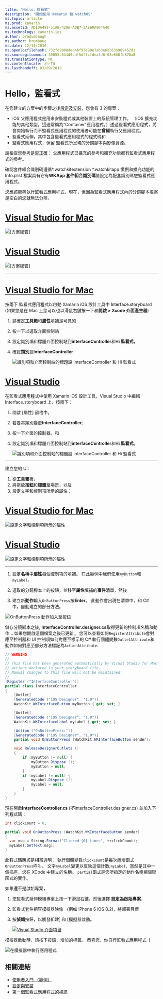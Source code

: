 ```yaml
---
title: "Hello，監看式"
description: "開始使用 Xamarin 和 watchOS"
ms.topic: article
ms.prod: xamarin
ms.assetid: AD1DA488-51AB-420A-A0B7-3AE69A964A40
ms.technology: xamarin-ios
author: bradumbaugh
ms.author: brumbaug
ms.date: 12/14/2016
ms.openlocfilehash: 732fd9808ded4bf97e99e7ab0e6ab63b989452d1
ms.sourcegitcommit: 30055c534d9caf5dffcfdeafd6f08e666fb870a8
ms.translationtype: MT
ms.contentlocale: zh-TW
ms.lasthandoff: 03/09/2018
---
```

# <a name="hello-watch"></a>Hello，監看式

在您建立的方案中的步驟之後[設定及安裝](~/ios/watchos/get-started/installation.md)，您會有 3 的專案：

- IOS 父應用程式是用來安裝程式或其他裝置上的系統管理工作。 （iOS 擴充功能的其他類型，這通常稱為"Container"應用程式。）透過監看式應用程式，將會開始執行而不監看式應用程式的使用者可能在**曾經**執行父應用程式。
- 監看式延伸，其中包含監看式應用程式的程式碼和
- 監看式應用程式，保留 監看式所呈現的分鏡腳本與影像資源。

請檢查您[參考是否正確](~/ios/watchos/get-started/project-references.md)： 父應用程式已擴充的參考和擴充功能都有監看式應用程式的參考。

確認套件組合識別碼遵循\*.watchkitextension \*.watchkitapp 慣例和擴充功能的 Info.plist 檔案具有它有**WKApp 套件組合識別碼**值設定為配套識別碼您監看式應用程式。

您應該能夠執行監看式應用程式，現在，但因為監看式應用程式內的分鏡腳本檔案是空白的您就無法分辨。

# <a name="visual-studio-for-mactabvsmac"></a>[Visual Studio for Mac](#tab/vsmac)

![](hello-watch-images/projectstructure.png "[方案總管]")

# <a name="visual-studiotabvswin"></a>[Visual Studio](#tab/vswin)

![](hello-watch-images/vs-projectstructure.png "[方案總管]")

-----

# <a name="visual-studio-for-mactabvsmac"></a>[Visual Studio for Mac](#tab/vsmac)
    
按兩下 監看式應用程式以啟動 Xamarin iOS 設計工具中 Interface.storyboard (如果您是在 Mac 上您可以也以滑鼠右鍵按一下和**開啟 > Xcode 介面產生器**)


1.  請確定**工具箱**和**屬性**填補是可見的
1.  按一下以選取介面控制站
1.  設定識別項和標題介面控制站到**interfaceController**和**Hi 監看式**，
1.  確認**類別**設**InterfaceController**

    ![](hello-watch-images/interfacecontrollerattributes.png "識別項和介面控制站的標題設 interfaceController 和 Hi 監看式")

# <a name="visual-studiotabvswin"></a>[Visual Studio](#tab/vswin)

在監看式應用程式中使用 Xamarin iOS 設計工具，Visual Studio 中編輯 Interface.storyboard 上，按兩下：

1.  開啟 [屬性] 窗格中。
1.  若要將類別變更**InterfaceController**;
1.  按一下介面的控制器。和
1.  設定識別項和標題介面控制站到**interfaceController**和**Hi 監看式**。

    ![](hello-watch-images/vs-interfacecontrollerattributes.png "識別項和介面控制站的標題設 interfaceController 和 Hi 監看式")

-----


建立您的 UI:

1. 從**工具箱**板，
1. 將拖放**按鈕**和**標籤**至場景，以及
1. 設定文字和控制項所示的屬性：

# <a name="visual-studio-for-mactabvsmac"></a>[Visual Studio for Mac](#tab/vsmac)

![](hello-watch-images/draganddrop.png "設定文字和控制項所示的屬性")

# <a name="visual-studiotabvswin"></a>[Visual Studio](#tab/vswin)

![](hello-watch-images/vs-draganddrop.png "設定文字和控制項所示的屬性")

-----

1. 設定**名稱**中**屬性**每個控制項的填補。 在此範例中我們使用`myButton`和`myLabel`。

1. 選取的分鏡腳本上的按鈕，並移至**屬性**填補的**事件**清單，然後

1. 建立新**動作**輸入`OnButtonPress`按**Enter**。
  此動作會出現在清單中，和 C# 中，自動建立的部分方法。

![](hello-watch-images/buttonaction.png "OnButtonPress 動作加入至按鈕")

儲存分鏡腳本之後, **InterfaceController.designer.cs**取得更新的控制項名稱和動作... 如果您開啟這個檔案之後已更新,，您可以查看如何`RegisterAttribute`會對應至控制器和 UI 控制項如何對應至標示的 C# 執行個體變數`OutletAttribute`和動作如何對應至部分方法標記為`ActionAttribute`:

```csharp
// WARNING
//
// This file has been generated automatically by Visual Studio for Mac from the outlets and
// actions declared in your storyboard file.
// Manual changes to this file will not be maintained.
//
[Register ("InterfaceController")]
partial class InterfaceController
{
    [Outlet]
    [GeneratedCode ("iOS Designer", "1.0")]
    WatchKit.WKInterfaceButton myButton { get; set; }

    [Outlet]
    [GeneratedCode ("iOS Designer", "1.0")]
    WatchKit.WKInterfaceLabel myLabel { get; set; }

    [Action ("OnButtonPress:")]
    [GeneratedCode ("iOS Designer", "1.0")]
    partial void OnButtonPress (WatchKit.WKInterfaceButton sender);

    void ReleaseDesignerOutlets ()
    {
        if (myButton != null) {
            myButton.Dispose ();
            myButton = null;
        }
        if (myLabel != null) {
            myLabel.Dispose ();
            myLabel = null;
        }
    }
}
```

現在開啟**InterfaceController.cs** (*不*InterfaceController.designer.cs) 並加入下列程式碼：

```csharp
int clickCount = 0;

partial void OnButtonPress (WatchKit.WKInterfaceButton sender)
{
  var msg = String.Format("Clicked {0} times", ++clickCount);
  myLabel.SetText(msg);
}

```

此程式碼應該是相當透明： 執行個體變數`clickCount`是每次遞增函式`OnButtonPress`呼叫。 文字`myLabel`變更以反映這個計數;`myLabel`，當然是其中一個插座，您在 XCode 中建立的名稱。 `partial`函式是您所指定的動作名稱相關聯函式的實作。

如果還不是啟始專案，

1. 您監看式延伸模組專案上按一下滑鼠右鍵，然後選擇 **設定為啟始專案**，

1. 監看式套件相容模擬器映像 （例如 iPhone 6 iOS 8.2)，將部署目標

1. 按**偵錯**按鈕，以觸發組建] 和 [模擬器啟動。

    [![](hello-watch-images/readytodebug-sml.png "Visual Studio 介面項目")](hello-watch-images/readytodebug.png#lightbox)

模擬器啟動時，請按下按鈕，增加的標籤。
恭喜您，你自行監看式應用程式 ！

![](hello-watch-images/running.png "在模擬器中執行應用程式")


## <a name="related-links"></a>相關連結

- [使用者入門 （範例）](https://developer.xamarin.com/samples/monotouch/WatchKit/GettingStarted/)
- [設定與安裝](~/ios/watchos/get-started/installation.md)
- [第一個監看式應用程式的視訊](http://blog.xamarin.com/your-first-watch-kit-app/)

